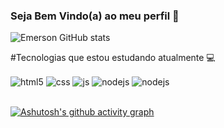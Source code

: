 ### Seja Bem Vindo(a) ao meu perfil 👋

<div >
  


![Emerson GitHub stats](https://github-readme-stats.vercel.app/api?username=Emerson05&show_icons=true&theme=dark&count_private=true)

</div>

#Tecnologias que estou estudando atualmente 💻 

<div style="display: inline_block">
  <img align="center" alt="html5" src="https://img.shields.io/badge/HTML5-E34F26?style=for-the-badge&logo=html5&logoColor=white" />
  <img align="center" alt="css" src="https://img.shields.io/badge/CSS3-1572B6?style=for-the-badge&logo=css3&logoColor=white" />
  <img align="center" alt="js" src="https://img.shields.io/badge/JavaScript-F7DF1E?style=for-the-badge&logo=javascript&logoColor=black" />
  <img align="center" alt="nodejs" src="https://img.shields.io/badge/Node.js-43853D?style=for-the-badge&logo=node.js&logoColor=white" />
  <img align="center" alt="nodejs" src="https://img.shields.io/badge/MongoDB-4EA94B?style=for-the-badge&logo=mongodb&logoColor=white" />
</div><br/>

[![Ashutosh's github activity graph](https://github-readme-activity-graph.vercel.app/graph?username=Emerson05&bg_color=201e1e&color=e3e3e3&line=79ff97&point=eff1ef&area=true&hide_border=true)](https://github.com/ashutosh00710/github-readme-activity-graph)
 
  
 

